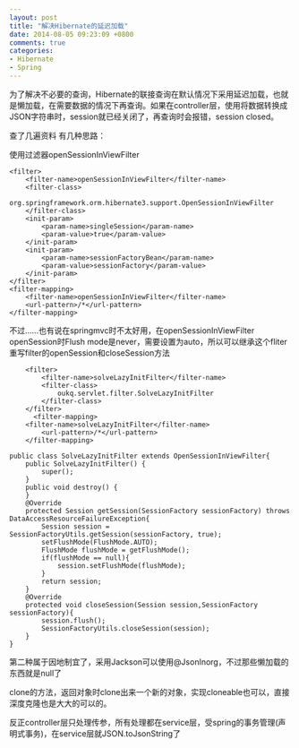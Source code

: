 ```yaml
---
layout: post
title: "解决Hibernate的延迟加载"
date: 2014-08-05 09:23:09 +0800
comments: true
categories: 
- Hibernate
- Spring
---
```



<p>为了解决不必要的查询，Hibernate的联接查询在默认情况下采用延迟加载，也就是懒加载，在需要数据的情况下再查询。如果在controller层，使用将数据转换成JSON字符串时，session就已经关闭了，再查询时会报错，session closed。<p>
查了几遍资料
有几种思路：

使用过滤器openSessionInViewFilter
``` 
<filter>
	<filter-name>openSessionInViewFilter</filter-name>
	<filter-class>
		org.springframework.orm.hibernate3.support.OpenSessionInViewFilter
	</filter-class>
	<init-param>
		<param-name>singleSession</param-name>
		<param-value>true</param-value>
	</init-param>
	<init-param>
		<param-name>sessionFactoryBean</param-name>
		<param-value>sessionFactory</param-value>
	</init-param>
</filter>
<filter-mapping>
	<filter-name>openSessionInViewFilter</filter-name>
	<url-pattern>/*</url-pattern>
</filter-mapping>
```

不过……也有说在springmvc时不太好用，在openSessionInViewFilter openSession时Flush mode是never，需要设置为auto，所以可以继承这个fliter重写filter的openSession和closeSession方法

```
	<filter>
    	<filter-name>solveLazyInitFilter</filter-name>
		<filter-class>
			oukq.servlet.filter.SolveLazyInitFilter
		</filter-class>
    </filter>
      <filter-mapping>
    <filter-name>solveLazyInitFilter</filter-name>
    	<url-pattern>/*</url-pattern>
    </filter-mapping>
```

```
public class SolveLazyInitFilter extends OpenSessionInViewFilter{
    public SolveLazyInitFilter() {
        super();
    }
	public void destroy() {
	}
	@Override
	protected Session getSession(SessionFactory sessionFactory) throws DataAccessResourceFailureException{
		Session session = SessionFactoryUtils.getSession(sessionFactory, true);
		setFlushMode(FlushMode.AUTO);
		FlushMode flushMode = getFlushMode();
		if(flushMode == null){
			session.setFlushMode(flushMode);
		}
		return session;
	}
	@Override
	protected void closeSession(Session session,SessionFactory sessionFactory){
		session.flush();
		SessionFactoryUtils.closeSession(session);
	}
}
```




第二种属于因地制宜了，采用Jackson可以使用@JsonInorg，不过那些懒加载的东西就是null了




clone的方法，返回对象时clone出来一个新的对象，实现cloneable也可以，直接深度克隆也是大大的可以的。



反正controller层只处理传参，所有处理都在service层，受spring的事务管理(声明式事务)，在service层就JSON.toJsonString了